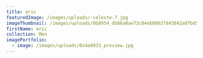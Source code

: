 ```yaml
---
title: eric
featuredImage: /images/uploads/-celeste-7.jpg
imageThumbnail: /images/uploads/0b8954_db86a0ae72c04eb0862f843842a8fbd5-1.jpg
firstName: eric
collection: Men
imagePortfolio:
  - image: /images/uploads/0s4a9933_preview.jpg
---
```


